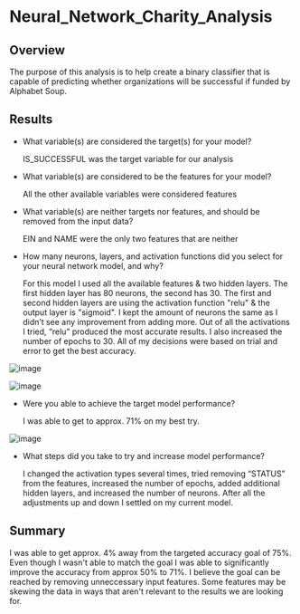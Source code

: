 # Neural_Network_Charity_Analysis

## Overview
The purpose of this analysis is to help create a binary classifier that is capable of predicting whether organizations will be successful if funded by Alphabet Soup.


## Results
- What variable(s) are considered the target(s) for your model?

    IS_SUCCESSFUL was the target variable for our analysis
    
-	What variable(s) are considered to be the features for your model?

	  All the other available variables were considered features
    
- What variable(s) are neither targets nor features, and should be removed from the input data?

    EIN and NAME were the only two features that are neither
    
-	How many neurons, layers, and activation functions did you select for your neural network model, and why?

    For this model I used all the available features & two hidden layers. The first hidden layer has 80 neurons, the second has 30. The first and second hidden layers are using the activation function "relu" & the output layer is "sigmoid". I kept the amount of neurons the same as I didn’t see any improvement from adding more. Out of  all the activations I tried, “relu” produced the most accurate results. I also increased the number of epochs to 30. All of my decisions were based on trial and error to get the best accuracy.
    

![image](https://user-images.githubusercontent.com/108442512/200684245-3873abb1-22a9-481a-b5a8-fd07676c0cab.png)

![image](https://user-images.githubusercontent.com/108442512/200684551-8976eb50-753c-4e05-b4ae-e457963cc5a8.png)



-	Were you able to achieve the target model performance?

  	I was able to get to approx. 71% on my best try.
    
    
![image](https://user-images.githubusercontent.com/108442512/200684440-58e23579-6336-4620-b85e-5f0c13cb9d30.png)


-	What steps did you take to try and increase model performance?

    I changed the activation types several times, tried removing “STATUS” from the features, increased the number of epochs, added additional hidden layers, and             increased the number of neurons. After all the adjustments up and down I settled on my current model.
    

## Summary
I was able to get approx. 4% away from the targeted accuracy goal of 75%. Even though I wasn't able to match the goal I was able to significantly improve the accuracy from approx 50% to 71%. I believe the goal can be reached by removing unneccessary input features. Some features may be skewing the data in ways that aren't relevant to the results we are looking for. 

